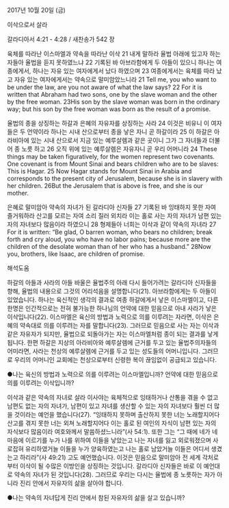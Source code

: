 2017년 10월 20일 (금)

이삭으로서 살라



갈라디아서 4:21 - 4:28 / 새찬송가 542 장


육체를 따라난 이스마엘과 약속을 따라난 이삭
21 내게 말하라 율법 아래에 있고자 하는 자들아 율법을 듣지 못하였느냐 22 기록된 바 아브라함에게 두 아들이 있으니 하나는 여종에게서, 하나는 자유 있는 여자에게서 났다 하였으며 23 여종에게서는 육체를 따라 났고 자유 있는 여자에게서는 약속으로 말미암았느니라
21 Tell me, you who want to be under the law, are you not aware of what the law says? 22 For it is written that Abraham had two sons, one by the slave woman and the other by the free woman. 23His son by the slave woman was born in the ordinary way; but his son by the free woman was born as the result of a promise.

율법의 종을 상징하는 하갈과 은혜의 자유자를 상징하는 사라
24 이것은 비유니 이 여자들은 두 언약이라 하나는 시내 산으로부터 종을 낳은 자니 곧 하갈이라 25 이 하갈은 아라비아에 있는 시내 산으로서 지금 있는 예루살렘과 같은 곳이니 그가 그 자녀들과 더불어 종 노릇 하고 26 오직 위에 있는 예루살렘은 자유자니 곧 우리 어머니라
24 These things may be taken figuratively, for the women represent two covenants. One covenant is from Mount Sinai and bears children who are to be slaves: This is Hagar. 25 Now Hagar stands for Mount Sinai in Arabia and corresponds to the present city of Jerusalem, because she is in slavery with her children. 26But the Jerusalem that is above is free, and she is our mother.

은혜로 말미암아 약속의 자녀가 된 갈라디아 신자들
27 기록된 바 잉태하지 못한 자여 즐거워하라 산고를 모르는 자여 소리 질러 외치라 이는 홀로 사는 자의 자녀가 남편 있는 자의 자녀보다 많음이라 하였으니 28 형제들아 너희는 이삭과 같이 약속의 자녀라
27 For it is written: “Be glad, O barren woman, who bears no children; break forth and cry aloud, you who have no labor pains; because more are the children of the desolate woman than of her who has a husband.” 28Now you, brothers, like Isaac, are children of promise.

해석도움





하갈의 아들과 사라의 아들
바울은 율법주의 아래 다시 들어가려는 갈라디아 신자들을 향해, 율법의 내용으로 그것의 어리석음을 설명합니다(21). 아브라함에게는 두 아들이 있었습니다. 하나는 육신적인 생각의 결과로 여종 하갈에게서 낳은 이스마엘이고, 다른 한명은 인간적으로는 전혀 불가능한 하나님의 언약에 대한 믿음으로 아내 사라가 낳은 이삭입니다(22). 이스마엘은 육신의 방법과 노력으로 의를 이루려는 자라면, 이삭은 은혜의 약속대로 의를 이루려는 자를 말합니다(23). 그러므로 믿음으로 사는 자는 이삭과 같은 자유자가 되지만, 율법으로 되돌아가는 자는 이스마엘처럼 종이 되는 결과를 낳게 됩니다. 한편 하갈은 지상의 아라비아와 예루살렘에 근거를 두고 있는 율법주의자들의 어미라면, 사라는 천상의 예루살렘에 근거를 두고 있는 성도들의 어머니입니다. 그러므로 우리의 어머니인 교회에는 천상으로부터 신령한 복이 끊임없이 공급되고 있습니다.

●나는 육신의 방법과 노력으로 의를 이루려는 이스마엘입니까? 언약에 대한 믿음으로 의를 이루려는 이삭입니까?

이삭과 같은 약속의 자녀로 살라
이사야는 육체적으로 잉태하거나 산통을 겪을 수 없고 남편도 없는 자의 자녀가, 남편이 있고 자녀를 생산할 수 있는 자의 자녀보다 훨씬 더 많을 것이라는 예언을 했습니다(27). “잉태하지 못하며 출산하지 못한 너는 노래할지어다 산고를 겪지 못한 너는 외쳐 노래할지어다 이는 홀로 된 여인의 자식이 남편 있는 자의 자식보다 많음이라 여호와께서 말씀하셨느니라”(사 54:1). 또한 그는 “그 때에 네가 네 마음에 이르기를 누가 나를 위하여 이들을 낳았는고 나는 자녀를 잃고 외로워졌으며 사로잡혀 유리하였거늘 이들을 누가 양육하였는고 나는 홀로 남았거늘 이들은 어디서 생겼는고 하리라”(사 49:21) 고도 예언했습니다. 이것은 믿음으로 말미암아 전 세계 각처로부터 이삭이 될 수많은 이방인을 상징하는 것입니다. 갈라디아 신자들은 바로 이 예언대로 약속의 자녀가 된 것입니다(28). 그러므로 우리는 다시는 율법에 종 노릇하는 자가 아니라 진리 안에서 자유자의 삶을 살아야 합니다.

●나는 약속의 자녀답게 진리 안에서 참된 자유자의 삶을 살고 있습니까?